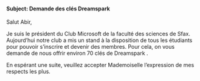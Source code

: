 ﻿#### Subject: Demande des clés Dreamspark
Salut Abir,

Je suis le président du Club Microsoft de la faculté des sciences de Sfax. Aujourd’hui notre club a mis un stand à la disposition de tous les étudiants pour pouvoir s’inscrire et devenir des membres. Pour cela, on vous demande de nous offrir environ 70 clés de Dreamspark .

En espérant une suite, veuillez accepter Mademoiselle l’expression de mes respects les plus.
